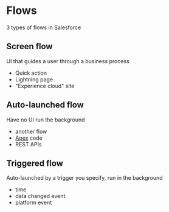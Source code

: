 # Flows

3 types of flows in Salesforce

## Screen flow

UI that guides a user through a business process

- Quick action
- Lightning page
- "Experience cloud" site

## Auto-launched flow

Have no UI run the background

- another flow
- [Apex](./apex.md) code
- REST APIs

## Triggered flow

Auto-launched by a trigger you specify, run in the background

- time
- data changed event
- platform event
